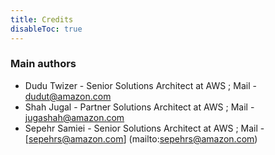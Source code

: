 ```yaml
---
title: Credits
disableToc: true
---
```


<div> 
    <h3> <i class="fas fa-star"></i> Main authors <i class="fas fa-star"></i></h3>
</div>

- Dudu Twizer - Senior Solutions Architect at AWS ; Mail - [dudut@amazon.com](mailto:dudut@amazon.com) 
- Shah Jugal - Partner Solutions Architect at AWS ; Mail - [jugashah@amazon.com](mailto:jugashah@amazon.com)
- Sepehr Samiei -  Senior Solutions Architect at AWS ; Mail - [sepehrs@amazon.com] (mailto:sepehrs@amazon.com)
